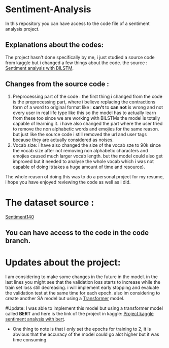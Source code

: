 # Sentiment-Analysis
In this repository you can have access to the code file of a sentiment analysis project. 

## Explanations about the codes: 
The project hasn't done specifically by me, i just studied a source code from kaggle but i changed a few things about the code.
the source : [Sentiment analysis with BILSTM](https://www.kaggle.com/code/stoicstatic/twitter-sentiment-analysis-using-word2vec-bilstm/notebook).
## Changes from the source code : 
1. Preprocessing part of the code :
the first thing i changed from the code is the preprocessing part, where i believe replacing  the contractions form of a word to original format like : __can't__ to __can not__ is wrong and not every user in real life type like this so the model has to actually learn from these too since we are working with BILSTMs the model is totally capable of learning it. 
i have also changed the part where the user tried to remove the non alphabetic words and emojies for the same reason. 
but just like the source code i still removed the url and user tags because they are actually considered as noises. 
2. Vocab size: 
i have also changed the size of the vocab sze to 90k since the vocab size after not removing non alphabetic characters and emojies caused much larger vocab length. 
but the model could also get improved but it needed to analyse the whole vocab which i was not capable of doing it(takes a huge amount of time and resource). 


The whole reason of doing this was to do a personal project for my resume, i hope you have enjoyed reviewing the code as well as i did.

# The dataset source : 
[Sentiment140](https://www.kaggle.com/datasets/kazanova/sentiment140)    


## You can have access to the code in the __code__ branch.


# Updates about the project: 
I am considering to make some changes in the future in the model. 
in the  last lines you might see that the validation loss starts to increase while the train set loss still decreasing. 
i will implement early stopping and evaluate the validation test at the same time for each epoch. 
also im considering to create another SA model but using a [Transformer](https://huggingface.co/learn/nlp-course/en/chapter1/1?fw=pt) model. 



#Update:
I was able to implement this model but using a transformer model called __BERT__ and here is the link of the project in kaggle: 
[Project kaggle sentiment analysis with bert](https://www.kaggle.com/code/shahbodsobhkhiz/sentiment-analysis-with-bert?scriptVersionId=193327741). 
- One thing to note is that i only set the epochs for training to 2, it is abvious that the accuracy of the model could go alot higher but it was time consuming. 
